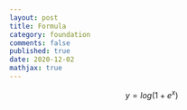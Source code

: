 ```yaml
---
layout: post
title: Formula
category: foundation
comments: false
published: true
date: 2020-12-02
mathjax: true
---
```


$$
y = log(1 + e^{x})
$$

